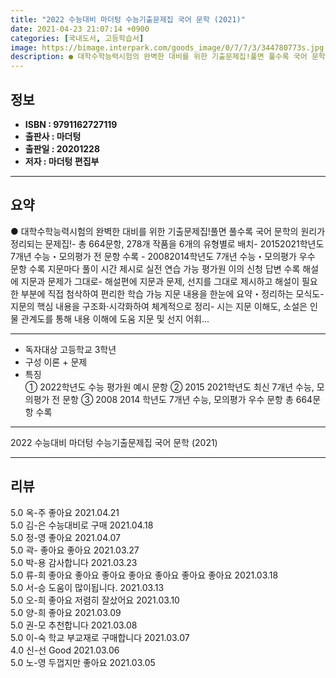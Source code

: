 ```yaml
---
title: "2022 수능대비 마더텅 수능기출문제집 국어 문학 (2021)"
date: 2021-04-23 21:07:14 +0900
categories: [국내도서, 고등학습서]
image: https://bimage.interpark.com/goods_image/0/7/7/3/344780773s.jpg
description: ● 대학수학능력시험의 완벽한 대비를 위한 기출문제집!풀면 풀수록 국어 문학의 원리가 정리되는 문제집!- 총 664문항, 278개 작품을 6개의 유형별로 배치- 20152021학년도 7개년 수능&#12539;모의평가 전 문항 수록 - 20082014학년도 7개년 수능&#12539;모의평
---
```


## **정보**

- **ISBN : 9791162727119**
- **출판사 : 마더텅**
- **출판일 : 20201228**
- **저자 : 마더텅 편집부**

------



## **요약**

●  대학수학능력시험의 완벽한 대비를 위한 기출문제집!풀면 풀수록 국어 문학의 원리가 정리되는 문제집!- 총 664문항, 278개 작품을 6개의 유형별로 배치- 20152021학년도 7개년 수능&#12539;모의평가 전 문항 수록 - 20082014학년도 7개년 수능&#12539;모의평가 우수 문항 수록 지문마다 풀이 시간 제시로 실전 연습 가능 평가원 이의 신청 답변 수록 해설에 지문과 문제가 그대로- 해설편에 지문과 문제, 선지를 그대로 제시하고 해설이 필요한 부분에 직접 첨삭하여 편리한 학습 가능 지문 내용을 한눈에 요약&#12539;정리하는 모식도- 지문의 핵심 내용을 구조화·시각화하여 체계적으로 정리- 시는 지문 이해도, 소설은 인물 관계도를 통해 내용 이해에 도움 지문 및 선지 어휘...

------

- 독자대상 고등학교 3학년
- 구성  이론 + 문제
- 특징  
① 2022학년도 수능 평가원 예시 문항
② 2015  2021학년도 최신 7개년 수능, 모의평가 전 문항
③ 2008  2014 학년도 7개년 수능, 모의평가 우수 문항 총 664문항 수록

------


2022 수능대비 마더텅 수능기출문제집 국어 문학 (2021) 

------


## **리뷰** 

5.0 옥-주 좋아요 2021.04.21 <br/>5.0 김-은 수능대비로 구매 2021.04.18 <br/>5.0 정-영 좋아요 2021.04.07 <br/>5.0 곽- 좋아요 좋아요  2021.03.27 <br/>5.0 박-용 감사합니다  2021.03.23 <br/>5.0 류-희 좋아요 좋아요 좋아요 좋아요 좋아요 좋아요 좋아요  2021.03.18 <br/>5.0 서-승 도움이 많이됩니다. 2021.03.13 <br/>5.0 오-희 좋아요 저렴히 잘샀어요  2021.03.10 <br/>5.0 양-희 좋아요 2021.03.09 <br/>5.0 권-모 추천합니다  2021.03.08 <br/>5.0 이-숙 학교 부교재로 구매합니다 2021.03.07 <br/>4.0 신-선 Good 2021.03.06 <br/>5.0 노-영 두껍지만 좋아요 2021.03.05 <br/>